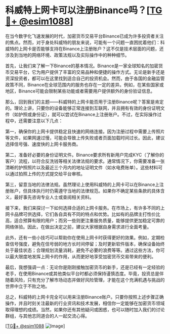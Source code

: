 # 科威特上网卡可以注册Binance吗？[[TG💪+ @esim1088](https://t.me/s/esim1088)]

在当今数字化飞速发展的时代，加密货币交易平台Binance已成为许多投资者关注的焦点。然而，对于身处科威特的朋友来说，可能有一个问题一直困扰着他们：科威特的上网卡是否能够支持在Binance上注册账户？这不仅是技术层面的问题，还涉及到当地的网络环境、政策法规以及实际操作中的种种细节。

首先，让我们来了解一下Binance的基本情况。Binance是一家全球知名的加密货币交易平台，它为用户提供了丰富的交易品种和便捷的操作方式。无论是新手还是资深投资者，都可以在这里找到适合自己的投资机会。然而，由于各国的金融监管政策不同，Binance在全球范围内的服务也存在一定的差异。例如，在某些国家或地区，Binance可能会限制某些功能或者需要用户提供额外的身份验证信息。

那么，回到我们的主题——科威特的上网卡能否用于注册Binance呢？答案是肯定的。理论上讲，只要你的设备能够正常连接到互联网，并且拥有有效的身份证明文件（如护照或身份证），就可以尝试在Binance上注册账户。不过，在实际操作过程中，还需要注意以下几点：

第一，确保你的上网卡提供稳定且快速的网络连接。因为注册过程中需要上传照片等文件，如果网速过慢，可能会导致上传失败或者页面加载时间过长。因此，建议选择信号强、速度快的上网卡服务商。

第二，准备好必要的身份证明文件。Binance要求所有新用户完成KYC（了解你的客户）流程，以符合反洗钱等相关法律法规的要求。通常情况下，你需要准备一张清晰的护照照片以及最近三个月内的地址证明文件（如水电费账单）。这些材料可以通过拍照上传的方式提交给平台审核。

第三，留意当地的法律法规。虽然理论上使用科威特的上网卡可以在Binance上注册账户，但具体执行时仍需遵守当地的法律规范。如果你不确定某些条款的具体含义，最好事先咨询专业人士或查阅相关资料。

接下来，我们来探讨一下如何选择合适的上网卡服务。在市场上，有许多不同的上网卡品牌可供选择，它们各自具有不同的特点和优势。比如有的品牌主打性价比高，适合预算有限的用户；而另一些则更注重服务质量，能够提供更加稳定可靠的网络体验。因此，在做出决定之前，建议大家根据自身需求进行全面考量。

此外，还有一些小技巧可以帮助你在使用上网卡时获得更好的效果。例如，定期检查信号强度，避免在信号弱的地方长时间停留；及时更新软件版本，确保设备始终处于最佳状态；合理规划流量消耗，避免不必要的浪费等等。通过这些方法，你可以最大限度地发挥上网卡的作用，从而更好地享受加密货币交易带来的便利。

最后，我想强调一点：无论你是刚刚接触加密货币的新手，还是已经有一定经验的老手，在使用Binance或其他类似平台时都必须保持谨慎态度。毕竟，投资总是伴随着风险，只有充分了解市场动态并做好风险管理，才能在这个充满机遇与挑战的世界中立于不败之地。

总之，科威特的上网卡完全可以用来注册Binance账户。只要你按照上述步骤正确操作，并且时刻关注最新的行业资讯和技术发展，相信你一定能够在加密货币领域取得理想的成绩。当然，如果你还有其他疑问或困惑，也可以随时加入我们的讨论群组，与其他志同道合的人一起交流心得。

[[TG💪+ @esim1088](https://t.me/s/esim1088) ![Image](https://i.postimg.cc/4NQfJmqS/Snipaste-2025-05-13-00-14-12.png)]